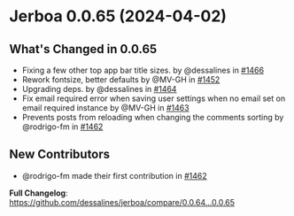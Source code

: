 # Jerboa 0.0.65 (2024-04-02)

## What's Changed in 0.0.65

- Fixing a few other top app bar title sizes. by @dessalines in [#1466](https://github.com/dessalines/jerboa/pull/1466)
- Rework fontsize, better defaults by @MV-GH in [#1452](https://github.com/dessalines/jerboa/pull/1452)
- Upgrading deps. by @dessalines in [#1464](https://github.com/dessalines/jerboa/pull/1464)
- Fix email required error when saving user settings when no email set on email required instance by @MV-GH in [#1463](https://github.com/dessalines/jerboa/pull/1463)
- Prevents posts from reloading when changing the comments sorting by @rodrigo-fm in [#1462](https://github.com/dessalines/jerboa/pull/1462)

## New Contributors

- @rodrigo-fm made their first contribution in [#1462](https://github.com/dessalines/jerboa/pull/1462)

**Full Changelog**: https://github.com/dessalines/jerboa/compare/0.0.64...0.0.65

<!-- generated by git-cliff -->
